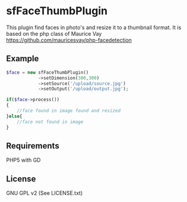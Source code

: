 sfFaceThumbPlugin
=================

This plugin find faces in photo's and resize it to a thumbnail format. It is based on the php class of Maurice Vay https://github.com/mauricesvay/php-facedetection

Example
-------
```php
$face = new sfFaceThumbPlugin()
			->setDimension(300,300)
			->setSource('/upload/source.jpg')
			->setOutput('/upload/output.jpg');

if($face->process())
{
	//face found in image found and resized
}else{
	//face not found in image
}
```
Requirements
------------
PHP5 with GD

License
-------
GNU GPL v2 (See LICENSE.txt)
